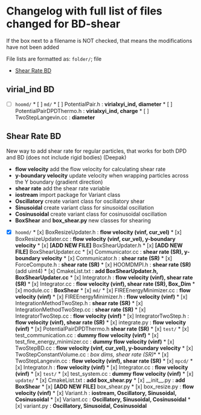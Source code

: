 # Changelog with full list of files changed for BD-shear


If the box next to a filename is NOT checked, that means the modifications have not been added

File lists are formatted as: `folder/`; file

* [Shear Rate BD](/changelog.md#shear-rate-BD)

## virial_ind BD
* [ ] `hoomd/`
        * [ ] `md/`
                * [ ] PotentialPair.h : **virialxyi_ind, diameter**
                * [ ] PotentialPairDPDThermo.h : **virialxyi_ind, charge**
                * [ ] TwoStepLangevin.cc : **diameter**

## Shear Rate BD
New way to add shear rate for regular particles, that works for both DPD and BD (does not include rigid bodies) (Deepak)
- **flow velocity** add the flow velocity for calculating shear rate
- **y-boundary velocity** update velocity when wrapping particles across the Y boundary (gradient direction)
- **shear rate** add the shear rate variable
- **iostream** import package for Variant class
- **Oscillatory** create variant class for oscillatory shear
- **Sinusoidal** create variant class for sinusoidal oscillation
- **Cosinusoidal** create variant class for cosinusoidal oscillation
- **BoxShear** and **box_shear.py** new classes for shearing


* [x] `hoomd/`
        * [x] BoxResizeUpdater.h : **flow velocity (vinf, cur_vel)**
        * [x] BoxResizeUpdater.cc : **flow velocity (vinf, cur_vel), y-boundary velocity**
        * [x] **[ADD NEW FILE]** BoxShearUpdater.h
        * [x] **[ADD NEW FILE]** BoxShearUpdater.cc
        * [x] Communicator.cc : **shear rate (SR), y-boundary velocity**
        * [x] Communicator.h : **shear rate (SR)**
        * [x] ForceCompute.h : **shear rate (SR)**
        * [x] HOOMDMPI.h : **shear rate (SR)** (add uint4) 
        * [x] CmakeList.txt : **add BoxShearUpdater.h, BoxShearUpdater.cc**
        * [x] Integrator.h : **flow velocity (vinf), shear rate (SR)**
        * [x] Integrator.cc : **flow velocity (vinf), shear rate (SR), Box_Dim**
        * [x] module.cc : **BoxShear**
        * [x] `md/`
                * [x] FIREEnergyMinimizer.cc : **flow velocity (vinf)**
                * [x] FIREEnergyMinimizer.h : **flow velocity (vinf)**
                * [x] IntegrationMethodTwoStep.h : **shear rate (SR)**
                * [x] IntegrationMethodTwoStep.cc : **shear rate (SR)**
                * [x] IntegratorTwoStep.cc : **flow velocity (vinf)**
                * [x] IntegratorTwoStep.h : **flow velocity (vinf), shear rate (SR)**
                * [x] integrate.py : **flow velocity (vinf)**
                * [x] PotentialPairDPDThermo.h **shear rate (SR)**
                * [x] `test/`
                        * [x] test_communication.cc : **dummy flow velocity (vinf)** 
                        * [x] test_fire_energy_minimizer.cc : **dummy flow velocity (vinf)**
                * [x] TwoStepBD.cc : **flow velocity (vinf, cur_vel), y-boundary velocity**
                * [x] TwoStepConstantVolume.cc : *box dims, shear rate (SR)**
                * [x] TwoStepLangevin.cc : **flow velocity (vinf), shear rate (SR)**
        * [x] `mpcd/`
                * [x] Integrator.h : **flow velocity (vinf)**
                * [x] Integrator.cc : **flow velocity (vinf)**
        * [x] `test/` 
                * [x] test_system.cc : **dummy flow velocity (vinf)**
        * [x] `update/`
                * [x] CmakeList.txt : **add box_shear.py**
                * [x] \_\_init\_\_.py : **add BoxShear**
                * [x] **[ADD NEW FILE]** box_shear.py
                * [x] box_resize.py : **flow velocity (vinf)**
        * [x] Variant.h : **iostream, Oscillatory, Sinusoidal, Cosinusoidal**
        * [x] Variant.cc : **Oscillatory, Sinusoidal, Cosinusoidal**
        * [x] variant.py : **Oscillatory, Sinusoidal, Cosinusoidal**
